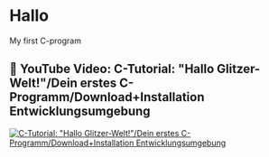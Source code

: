 # Hallo
My first C-program
## 👀 YouTube Video: C-Tutorial: "Hallo Glitzer-Welt!"/Dein erstes C-Programm/Download+Installation Entwicklungsumgebung
<!-- YouTube video cards from https://github.com/DenverCoder1/github-readme-youtube-cards -->
<!-- https://ytcards.demolab.com/?id=<video ID>&title=<video+title>&lang=en&timestamp=<video publish date in Unix time format>&background_color=%230d1117&title_color=%23ffffff&stats_color=%23dedede&max_title_lines=1&width=250&border_radius=5&duration=<video duration in seconds> "<video title>") -->
<!-- BEGIN YOUTUBE-CARDS -->
[![C-Tutorial: "Hallo Glitzer-Welt!"/Dein erstes C-Programm/Download+Installation Entwicklungsumgebung](https://ytcards.demolab.com/?id=xheYvFASdG4&title=C-Tutorial:+"Hallo+Glitzer-Welt!"/Dein+erstes+C-Programm/Download+Installation+Entwicklungsumgebung&lang=en&timestamp=1713477600&background_color=%230d1117&title_color=%23ffffff&stats_color=%23dedede&max_title_lines=1&width=850&border_radius=5&duration=931 "Git Tutorial/Code-Princess/Git/GitHub/Visual Studio Code/Git auf Windows PC einrichten/How to Git")](https://youtu.be/xheYvFASdG4?si=fIZWs4TlPgPHWUVL)
<!-- END YOUTUBE-CARDS -->

